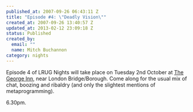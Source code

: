 ```yaml
--- 
published_at: 2007-09-26 06:43:11 Z
title: "Episode #4: \"Deadly Vision\""
created_at: 2007-09-26 13:40:57 Z
updated_at: 2013-02-12 23:09:18 Z
status: Published
created_by: 
  email: ""
  name: Mitch Buchannon
category: nights
---
```


Episode 4 of LRUG Nights will take place on Tuesday 2nd October at [The George Inn](http://fancyapint.com/pubs/pub46.html), near London Bridge/Borough. Come along for the usual mix of chat, boozing and ribaldry (and only the slightest mentions of metaprogramming).

6.30pm.
